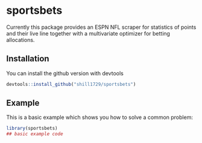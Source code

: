 
# sportsbets

<!-- badges: start -->
<!-- badges: end -->

Currently this package provides an ESPN NFL scraper for statistics of points and their live line together with a multivariate optimizer for betting allocations.

## Installation

You can install the github version with devtools

``` r
devtools::install_github("shill1729/sportsbets")
```

## Example

This is a basic example which shows you how to solve a common problem:

``` r
library(sportsbets)
## basic example code
```

